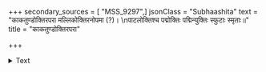 +++
secondary_sources = [ "MSS_9297",]
jsonClass = "Subhaashita"
text = "काकतुण्डोक्तिरपरा मल्लिकोक्तिरनोपमा (?)।  \nपाटलोक्तिश्च पद्मोक्तिः पद्मिन्युक्तिः स्फुटाः स्मृताः॥"
title = "काकतुण्डोक्तिरपरा"

+++

<details><summary>Text</summary>

काकतुण्डोक्तिरपरा मल्लिकोक्तिरनोपमा (?)।  
पाटलोक्तिश्च पद्मोक्तिः पद्मिन्युक्तिः स्फुटाः स्मृताः॥
</details>
